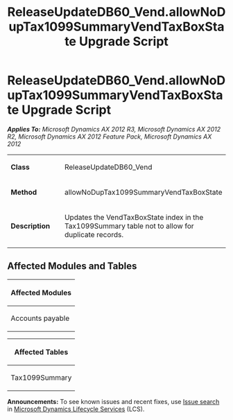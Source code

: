 ﻿---
title: ReleaseUpdateDB60_Vend.allowNoDupTax1099SummaryVendTaxBoxState Upgrade Script
TOCTitle: ReleaseUpdateDB60_Vend.allowNoDupTax1099SummaryVendTaxBoxState Upgrade Script
ms:assetid: 75ee82df-db09-b00c-99a3-bbe38e41f1d9
ms:mtpsurl: https://msdn.microsoft.com/en-us/library/JJ719311(v=AX.60)
ms:contentKeyID: 49709103
ms.date: 05/18/2015
mtps_version: v=AX.60
---

# ReleaseUpdateDB60\_Vend.allowNoDupTax1099SummaryVendTaxBoxState Upgrade Script 


_**Applies To:** Microsoft Dynamics AX 2012 R3, Microsoft Dynamics AX 2012 R2, Microsoft Dynamics AX 2012 Feature Pack, Microsoft Dynamics AX 2012_

<table>
<colgroup>
<col style="width: 50%" />
<col style="width: 50%" />
</colgroup>
<tbody>
<tr class="odd">
<td><p><strong>Class</strong></p></td>
<td><p>ReleaseUpdateDB60_Vend</p></td>
</tr>
<tr class="even">
<td><p><strong>Method</strong></p></td>
<td><p>allowNoDupTax1099SummaryVendTaxBoxState</p></td>
</tr>
<tr class="odd">
<td><p><strong>Description</strong></p></td>
<td><p>Updates the VendTaxBoxState index in the Tax1099Summary table not to allow for duplicate records.</p></td>
</tr>
</tbody>
</table>


## Affected Modules and Tables

<table>
<colgroup>
<col style="width: 100%" />
</colgroup>
<thead>
<tr class="header">
<th><p>Affected Modules</p></th>
</tr>
</thead>
<tbody>
<tr class="odd">
<td><p>Accounts payable</p></td>
</tr>
</tbody>
</table>


<table>
<colgroup>
<col style="width: 100%" />
</colgroup>
<thead>
<tr class="header">
<th><p>Affected Tables</p></th>
</tr>
</thead>
<tbody>
<tr class="odd">
<td><p>Tax1099Summary</p></td>
</tr>
</tbody>
</table>

  
**Announcements:** To see known issues and recent fixes, use [Issue search](http://go.microsoft.com/fwlink/?linkid=389258) in [Microsoft Dynamics Lifecycle Services](http://go.microsoft.com/fwlink/?linkid=306505) (LCS).


